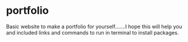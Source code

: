 # portfolio
Basic website to make a portfolio for yourself.......I hope this will help you and included links and commands to run in terminal to install packages.
